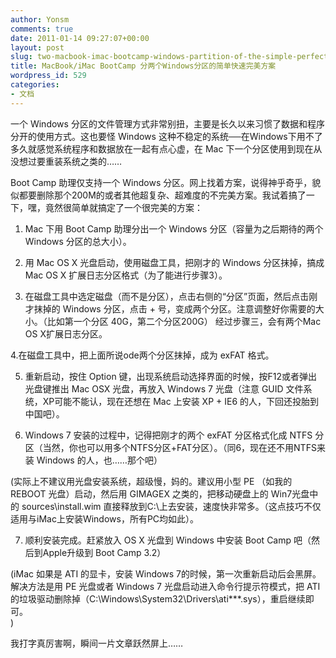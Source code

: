 ```yaml
---
author: Yonsm
comments: true
date: 2011-01-14 09:27:07+00:00
layout: post
slug: two-macbook-imac-bootcamp-windows-partition-of-the-simple-perfect-solution
title: MacBook/iMac BootCamp 分两个Windows分区的简单快速完美方案
wordpress_id: 529
categories:
- 文档
---
```


一个 Windows 分区的文件管理方式非常别扭，主要是长久以来习惯了数据和程序分开的使用方式。这也要怪 Windows 这种不稳定的系统──在Windows下用不了多久就感觉系统程序和数据放在一起有点心虚，在 Mac 下一个分区使用到现在从没想过要重装系统之类的……  
  
Boot Camp 助理仅支持一个 Windows 分区。网上找着方案，说得神乎奇乎，貌似都要删除那个200M的或者其他超复杂、超难度的不完美方案。我试着搞了一下，嘿，竟然很简单就搞定了一个很完美的方案：<!-- more -->  
  
1. Mac 下用 Boot Camp 助理分出一个 Windows 分区（容量为之后期待的两个 Windows 分区的总大小）。  
  
2. 用 Mac OS X 光盘启动，使用磁盘工具，把刚才的 Windows 分区抹掉，搞成 Mac OS X 扩展日志分区格式（为了能进行步骤3）。  
  
3. 在磁盘工具中选定磁盘（而不是分区），点击右侧的“分区”页面，然后点击刚才抹掉的 Windows 分区，点击 + 号，变成两个分区。注意调整好你需要的大小。（比如第一个分区 40G，第二个分区200G） 经过步骤三，会有两个Mac OS X扩展日志分区。  
  
4.在磁盘工具中，把上面所说ode两个分区抹掉，成为 exFAT 格式。  
  
5. 重新启动，按住 Option 键，出现系统启动选择界面的时候，按F12或者弹出光盘键推出 Mac OSX 光盘，再放入 Windows 7 光盘（注意 GUID 文件系统，XP可能不能认，现在还想在 Mac 上安装 XP + IE6 的人，下回还投胎到中国吧）。  
  
6. Windows 7 安装的过程中，记得把刚才的两个 exFAT 分区格式化成 NTFS 分区（当然，你也可以用多个NTFS分区+FAT分区）。（同6，现在还不用NTFS来装 Windows 的人，也……那个吧）  
  
(实际上不建议用光盘安装系统，超级慢，妈的。建议用小型 PE （如我的 REBOOT 光盘）启动，然后用 GIMAGEX 之类的，把移动硬盘上的 Win7光盘中的 sources\install.wim 直接释放到C:\上去安装，速度快非常多。（这点技巧不仅适用与iMac上安装Windows，所有PC均如此）。  
  
7. 顺利安装完成。赶紧放入 OS X 光盘到 Windows 中安装 Boot Camp 吧（然后到Apple升级到 Boot Camp 3.2）  
  
(iMac 如果是 ATI 的显卡，安装 Windows 7的时候，第一次重新启动后会黑屏。解决方法是用 PE 光盘或者  Windows 7 光盘启动进入命令行提示符模式，把 ATI 的垃圾驱动删除掉（C:\Windows\System32\Drivers\ati***.sys），重启继续即可。  
)  
  
  
我打字真厉害啊，瞬间一片文章跃然屏上……
